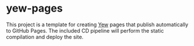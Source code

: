 # yew-pages
This project is a template for creating [Yew](https://yew.rs/) pages that publish automatically to GitHub Pages.
The included CD pipeline will perform the static compilation and deploy the site.

